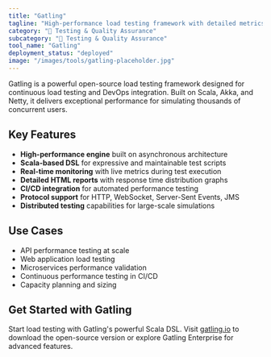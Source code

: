 ```yaml
---
title: "Gatling"
tagline: "High-performance load testing framework with detailed metrics"
category: "🧪 Testing & Quality Assurance"
subcategory: "🧪 Testing & Quality Assurance"
tool_name: "Gatling"
deployment_status: "deployed"
image: "/images/tools/gatling-placeholder.jpg"
---
```

Gatling is a powerful open-source load testing framework designed for continuous load testing and DevOps integration. Built on Scala, Akka, and Netty, it delivers exceptional performance for simulating thousands of concurrent users.

## Key Features

- **High-performance engine** built on asynchronous architecture
- **Scala-based DSL** for expressive and maintainable test scripts
- **Real-time monitoring** with live metrics during test execution
- **Detailed HTML reports** with response time distribution graphs
- **CI/CD integration** for automated performance testing
- **Protocol support** for HTTP, WebSocket, Server-Sent Events, JMS
- **Distributed testing** capabilities for large-scale simulations

## Use Cases

- API performance testing at scale
- Web application load testing
- Microservices performance validation
- Continuous performance testing in CI/CD
- Capacity planning and sizing

## Get Started with Gatling

Start load testing with Gatling's powerful Scala DSL. Visit [gatling.io](https://gatling.io) to download the open-source version or explore Gatling Enterprise for advanced features.
